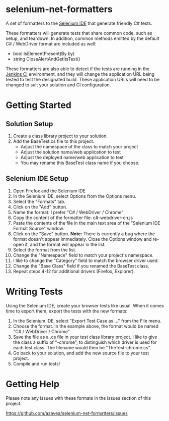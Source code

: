 selenium-net-formatters
=======================

A set of formatters to the [Selenium IDE](http://docs.seleniumhq.org/docs/02_selenium_ide.jsp) that generate friendly C# tests.

These formatters will generate tests that share common code, such as setup,
and teardown. In addition, common methods emitted by the default C# / WebDriver
format are included as well:

* bool IsElementPresent(By by)
* string CloseAlertAndGetItsText()

These formatters are also able to detect if the tests are running in the
[Jenkins CI](http://jenkins-ci.org/) environment, and they will change the
application URL being tested to test the designated build.  These application
URLs will need to be changed to suit your solution and CI configuration.


Getting Started
===============


Solution Setup
--------------

1. Create a class library project to your solution.
2. Add the BaseTest.cs file to this project.
    * Adjust the namespace of the class to match your project
    * Adjust the solution name/web application to test
    * Adjust the deployed name/web application to test
    * You may rename this BaseTest class name if you choose.
    
Selenium IDE Setup
------------------

1. Open Firefox and the Selenium IDE
2. In the Selenium IDE, select Options from the Options menu.
3. Select the "Formats" tab.
4. Click on the "Add" button.
5. Name the format: I prefer "C# / WebDriver / Chrome"
6. Copy the content of the formatter file: c#-webdriver-ch.js
7. Paste the contents of the file in the main text area of the "Selenium IDE 
   Format Source" window.
8. Click on the "Save" button. **Note:** There is currently a bug where the
   format doesn't appear immediately. Close the Options window and re-open
   it, and the format will appear in the list.
9. Select the format from the list.
10. Change the "Namespace" field to match your project's namespace.
11. I like to change the "Category" field to match the browser driver used.
12. Change the "Base Class" field if you renamed the BaseTest class.
13. Repeat steps 4-12 for additional drivers (Firefox, Explorer).


Writing Tests
=============

Using the Selenium IDE, create your browser tests like usual. When it comes
time to export them, export the tests with the new formats:

1. In the Selenium IDE, select "Export Test Case as ..." from the File menu.
2. Choose the format. In the example above, the format would be named "C# /
   WebDriver / Chrome"
3. Save the file as a .cs file in your test class library project. I like to
   give the class a suffix of "-chrome", to distinguish which driver is used
   for each test class.  The filename would then be "TheTest-chrome.cs".
4. Go back to your solution, and add the new source file to your test project.
5. Compile and run tests!


Getting Help
============

Please note any issues with these formats in the issues section of this project:

https://github.com/azavea/selenium-net-formatters/issues